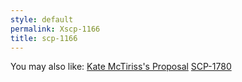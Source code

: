 ```yaml
---
style: default
permalink: Xscp-1166
title: scp-1166
---
```

You may also like:
[Kate McTiriss's Proposal](http://scp-wiki.net/kate-mctiriss-s-proposal)
[SCP-1780](http://scp-wiki.net/scp-1780)